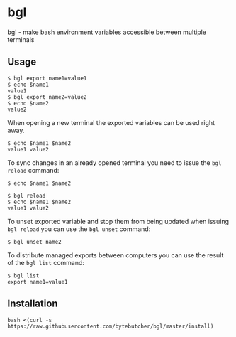 # bgl

bgl - make bash environment variables accessible between multiple terminals

## Usage

```
$ bgl export name1=value1
$ echo $name1
value1
$ bgl export name2=value2
$ echo $name2
value2
```

When opening a new terminal the exported variables can be used right away. 
```
$ echo $name1 $name2
value1 value2
```

To sync changes in an already opened terminal you need to issue the ```bgl reload``` command:
```
$ echo $name1 $name2

$ bgl reload
$ echo $name1 $name2
value1 value2
```

To unset exported variable and stop them from being updated when issuing ```bgl reload``` you can use the ```bgl unset``` command:
```
$ bgl unset name2
```

To distribute managed exports between computers you can use the result of the ```bgl list``` command:
```
$ bgl list
export name1=value1
```

## Installation
```
bash <(curl -s https://raw.githubusercontent.com/bytebutcher/bgl/master/install)
```

